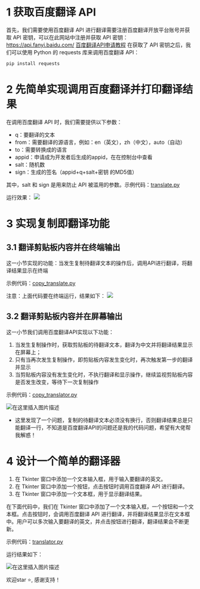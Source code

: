# 1 获取百度翻译 API
首先，我们需要使用百度翻译 API 进行翻译需要注册百度翻译开放平台账号并获取 API 密钥，可以在此网站中注册并获取 API 密钥：https://api.fanyi.baidu.com/
[百度翻译API申请教程](https://blog.csdn.net/qq_42964728/article/details/125995316?ops_request_misc=%257B%2522request%255Fid%2522%253A%2522167120247816782425159601%2522%252C%2522scm%2522%253A%252220140713.130102334.pc%255Fall.%2522%257D&request_id=167120247816782425159601&biz_id=0&utm_medium=distribute.pc_search_result.none-task-blog-2~all~first_rank_ecpm_v1~pc_rank_34-1-125995316-null-null.142^v68^pc_new_rank,201^v4^add_ask,213^v2^t3_control2&utm_term=%E4%BD%BF%E7%94%A8%20Python%20%E7%9A%84%20requests%20%E5%BA%93%E6%9D%A5%E8%B0%83%E7%94%A8%E7%99%BE%E5%BA%A6%E7%BF%BB%E8%AF%91%20API&spm=1018.2226.3001.4187)
在获取了 API 密钥之后，我们可以使用 Python 的 requests 库来调用百度翻译 API：
```bash
pip install requests
```
# 2 先简单实现调用百度翻译并打印翻译结果
在调用百度翻译 API 时，我们需要提供以下参数：
- q：要翻译的文本
- from：需要翻译的源语言，例如：en（英文），zh（中文），auto（自动）
- to：需要转换成的语言
- appid：申请成为开发者后生成的appid，在在控制台中查看
- salt：随机数
- sign：生成的签名（appid+q+salt+密钥 的MD5值）

其中，salt 和 sign 是用来防止 API 被滥用的参数。示例代码：[translate.py](translate.py)

运行效果：
![](https://img-blog.csdnimg.cn/122b47c1ba484e109110290f1a281e0b.png#pic_center)

# 3 实现复制即翻译功能
## 3.1 翻译剪贴板内容并在终端输出
这一小节实现的功能：当发生复制待翻译文本的操作后，调用API进行翻译，将翻译结果显示在终端

示例代码：[copy_translate.py](copy_translate.py)

注意：上面代码要在终端运行，结果如下：
![](https://img-blog.csdnimg.cn/7e7599687c6c40a0ae743d4b3aaaa3d9.png#pic_center)

## 3.2 翻译剪贴板内容并在屏幕输出
这一小节我们调用百度翻译API实现以下功能：
1. 当发生复制操作时，获取剪贴板的待翻译文本，翻译为中文并将翻译结果显示在屏幕上；
2. 只有当再次发生复制操作，即剪贴板内容发生变化时，再次触发第一步的翻译并显示
3. 当剪贴板内容没有发生变化时，不执行翻译和显示操作，继续监视剪贴板内容是否发生改变，等待下一次复制操作

示例代码：[copy_translator.py](copy_translator.py)

![在这里插入图片描述](https://img-blog.csdnimg.cn/d970e74ad75040c0a099ff0e6fb163cf.png#pic_center)

- 这里发现了一个问题，复制的待翻译文本必须没有换行，否则翻译结果总是只能翻译一行，不知道是百度翻译API的问题还是我的代码问题，希望有大佬帮我解惑！

# 4 设计一个简单的翻译器
1. 在 Tkinter 窗口中添加一个文本输入框，用于输入要翻译的英文。
2. 在 Tkinter 窗口中添加一个按钮，点击按钮时调用百度翻译 API 进行翻译。
3. 在 Tkinter 窗口中添加一个文本框，用于显示翻译结果。 

在下面代码中，我们在 Tkinter 窗口中添加了一个文本输入框，一个按钮和一个文本框。点击按钮时，会调用百度翻译 API 进行翻译，并将翻译结果显示在文本框中。用户可以多次输入要翻译的英文，并点击按钮进行翻译，翻译结果会不断更新。

示例代码：[translator.py](translator.py)

运行结果如下：

![在这里插入图片描述](https://img-blog.csdnimg.cn/cabb07dbab204439af5cc54df04b2387.png#pic_center)

欢迎star :star:, 感谢支持！
